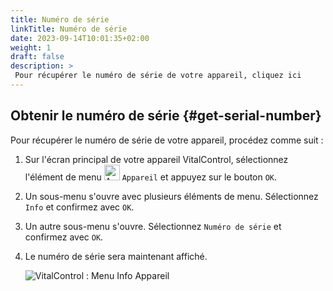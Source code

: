 ```yaml
---
title: Numéro de série
linkTitle: Numéro de série
date: 2023-09-14T10:01:35+02:00
weight: 1
draft: false
description: >
 Pour récupérer le numéro de série de votre appareil, cliquez ici
---
```

## Obtenir le numéro de série {#get-serial-number}

Pour récupérer le numéro de série de votre appareil, procédez comme suit :

1. Sur l'écran principal de votre appareil VitalControl, sélectionnez l'élément de menu <img src="/icons/device.svg" width="25" align="bottom" alt="Appareil" />  `Appareil` et appuyez sur le bouton `OK`.

2. Un sous-menu s'ouvre avec plusieurs éléments de menu. Sélectionnez `Info` et confirmez avec `OK`.

3. Un autre sous-menu s'ouvre. Sélectionnez `Numéro de série` et confirmez avec `OK`.

4. Le numéro de série sera maintenant affiché.

   ![VitalControl : Menu Info Appareil](../images/serialnumber.png "Obtenir le numéro de série")

